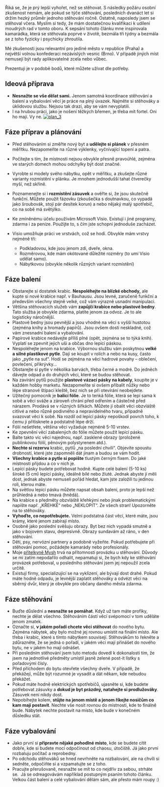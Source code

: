 <!-- dcterms:identifier = riderweblog#253 -->
<!-- dcterms:title = Jak se přestěhovat a nezbláznit se z toho -->
<!-- dcterms:abstract = Říká se, že je prý lepší vyhořet, než se stěhovat. S následky požáru osobní zkušenost nemám, ale pokud se týče stěhování, posledních dvanáct let si držím hezký průměr jednoho stěhování ročně. Ostatně, naposledy jsem se stěhoval včera. Myslím si tedy, že mám dostatečnou kvalifikaci k udílení moudrých rad v tomto oboru. K sepsání tohoto článku mne inspirovala kamarádka, která se stěhovala poprvé v životě, bezmála tři týdny a bezmála se z toho fyzicky i psychicky zhroutila. -->
<!-- np9:categoryId = 2 -->
<!-- x4w:category = Lidé a jiná zvěř -->
<!-- np9:authorId = 1 -->
<!-- np9:authorEmail = michal.valasek@altairis.cz -->
<!-- dcterms:creator = Michal Altair Valášek -->
<!-- dcterms:created = 2011-02-09T23:26:54.27+01:00 -->
<!-- dcterms:dateAccepted = 2011-02-09T23:26:55.567+01:00 -->

Říká se, že je prý lepší vyhořet, než se stěhovat. S následky požáru osobní zkušenost nemám, ale pokud se týče stěhování, posledních dvanáct let si držím hezký průměr jednoho stěhování ročně. Ostatně, naposledy jsem se stěhoval včera. Myslím si tedy, že mám dostatečnou kvalifikaci k udílení moudrých rad v tomto oboru. K sepsání tohoto článku mne inspirovala kamarádka, která se stěhovala poprvé v životě, bezmála tři týdny a bezmála se z toho fyzicky i psychicky zhroutila.

Mé zkušenosti jsou relevantní pro jediné město v republice (Praha) a největší volnou konfederaci nezávislých vesnic (Brno). V případě jiných míst nemusejí být rady aplikovatelné zcela nebo vůbec.

Prezentuji je v podobě bodů, které můžete užívat dle potřeby.

## Ideová příprava

*   **Nesnažte se vše dělat sami.** Jenom samotná koordinace stěhování a balení a vybalování věcí je práce na plný úvazek. Najměte si stěhováky a úklidovou službu. Nejsou tak drazí, aby se vám nevyplatili. 
*   I na hrubou práci, jako je nošení těžkých břemen, je třeba mít fortel. Oni ho mají. Vy ne.  [![plan_3](https://www.cdn.altairis.cz/Blog/2011/20110209-plan_3_thumb.png "plan_3")](https://www.cdn.altairis.cz/Blog/2011/20110209-plan_3_2.png)   

## Fáze příprav a plánování

*   Před stěhováním si změřte nový byt a **udělejte si plánek** v přesném měřítku. Nezapomeňte na různé výklenky, vyčnívající topení a patra. 
*   Počítejte s tím, že místnosti nejsou obvykle přesně pravoúhlé, zejména ve starých domech mohou odchylky být dost značné. 
*   Vyrobte si modely svého nábytku, opět v měřítku, a zkušejte různé varianty rozmístění v plánku. Je mnohem jednodušší tahat čtverečky myší, než skříně. 
*   Poznamenejte si i **rozmístění zásuvek** a ověřte si, že jsou skutečně funkční. Můžete použít fázovku (zkoušečka s doutnavkou, co vypadá jako šroubovák, stojí pár desítek korun) a nebo nějaký malý spotřebič, co na sobě má světýlko. 
*   Ke zmíněnému účelu používám Microsoft Visio. Existují i jiné programy, zdarma i za peníze. Použijte to, s čím jste schopni jednoduše zacházet. 
*   Visio umožňuje práci ve vrstvách, což se hodí. Obvykle mám vrstvy nejméně tři:      

    *   Podkladovou, kde jsou jenom zdi, dveře, okna. 
    *   Rozměrovou, kde mám okótované důležité rozměry (to umí Visio udělat samo). 
    *   Nábytkovou (obvykle několik různých variant rozmístění)      

## Fáze balení

*   Obstarejte si dostatek krabic. **Nespoléhejte na blízké obchody,** ale kupte si nové krabice např. v Bauhausu. Jsou levné, zaručeně funkční a především všechny stejně velké, což vám výrazně usnadní manipulaci. 
*   Většina stěhovacích služeb vám **zapůjčí krabice nebo plastové bedny**. Tato služba je obvykle zdarma, platíte jenom za odvoz. Je to ale logisticky náročnější. 
*   Plastové bedny jsou pevnější a jsou vhodné na věci s vyšší hustotou (zejména knihy a hromady papírů). Jsou ovšem dosti neskladné, což vám znesnadní balení a vybalování. 
*   Papírové krabice nedávejte příliš plné (opět, zejména se to týká knih). Vyplatí se zpevnit jejich uši a občas dno lepící páskou. 
*   Nespoléhejte jenom na krabice. Výbornou službu vám poskytnou **velké a silné plastikové pytle**. Dají se koupit v rolích a nebo na kusy, často jako „pytle na suť“. Hodí se zejména na věci hadrové povahy – oblečení, povlečení, přikrývky… 
*   Obstarejte si pytle v několika barvách, třeba černé a modré. Do jedněch dávejte odpad a do druhých věci, které se budou stěhovat. 
*   Na zavírání pytlů použijte **plastové vázací pásky na kabely**, koupíte je v každém hobby marketu. Nezapomeňte si ovšem přibalit nůžky nebo lépe stranové štípací kleště, bez nich se při otevírání neobejdete. 
*   Užitečný pomocník je **balící fólie**. Je to tenká fólie, která se lepí sama k sobě a věci sváže a zároveň chrání před odřením a částečně před nárazem. Prodává se v různých šířkách. Můžete jí obalit věci obzvláště citlivé a nebo různě podivného a nepravidelného tvaru, případně svazovat věci k sobě. Na rozdíl od lepící pásky nepoškodí povrch toho, k čemu ji přitisknete a podstatně lépe drží. 
*   Fólií nešetřete, většina věcí vyžaduje nejméně 5-10 vrstev. 
*   Ke zpevnění věcí zabalených do fólie můžete použít lepící pásku. 
*   Balte takto víc věcí najednou, např. zasklené obrazy (proložené publinkovou fólií, pěnovým polystyrenem atd.). 
*   **Nechte si rezervu** krabic, pytlů „na poslední chvíli“. Objevíte spoustu drobností, které jste zapomněli dát jinam a budou se vám hodit. 
*   **Všechny krabice a pytle si popište** tlustým černým fixem. Do jaké místnosti přijdou a co v nich je. 
*   Lepící pásky budete potřebovat hodně. Kupte celé balení (5-10 ks) široké (5 cm) lepící pásky, ideálně bílé nebo žluté. Jednak abyste jí měli dost, jednak abyste nemuseli pořád hledat, kam jste založili tu jedinou roli, kterou máte. 
*   Na světlou lepící pásku můžete napsat obsah balení, proto je lepší než průhledná a nebo tmavá (hnědá). 
*   Na krabice s předměty obzvláště křehkými nebo jinak problematickými napište např. „KŘEHKÉ“ nebo „NEKLOPIT“. Ze všech stran! Upozorněte na to stěhováky. 
*   **Vyhoďte, co nepotřebujete.** Velmi podstatná část věcí, které máte, jsou krámy, které jenom zabírají místo. 
*   Osobně jako poslední svěšuju obrazy. Byt bez nich vypadá smutně a jako v bojovém stavu, depresivně. Obrazy sundavám až ráno, v den stěhování. 
*   Děti, psy, nervózní partnery a podobně vyžeňte. Pokud potřebujete při stěhování pomoc, požádejte kamarády nebo profesionály. 
*   Moje [přítelkyně Mysh](http://www.bestijka.cz/) trvá na přítomnosti provázku u stěhování. Důvody se mi zatím nepodařilo odhalit, nepamatuji si, že bych kdy ke stěhování provázek potřeboval, u posledního stěhování jsem jej nepoužil zcela určitě. 
*   Existují firmy, specializující se na vyklízení, ale bývají dost drahé. Pokud máte hodně odpadu, je levnější zaplatit stěhováky a odvézt věci na sběrný dvůr, který je obvykle pro občany daného města zdarma.   

## Fáze stěhování

*   Buďte důslední a **nesnažte se pomáhat**. Když už tam máte profíky, nechte je dělat všechno. Stěhováním částí věcí svépomocí v tom uděláte jenom zmatek. 
*   Označte si, **v jakém pořadí chcete věci stěhovat** do nového bytu. Zejména nábytek, aby bylo možné jej rovnou umístit na finální místo. Ale třeba i krabic, které s tímto nábytkem souvisejí. Stěhovákům to řekněte a zdůrazněte, že se jedná o pořadí, v jakém věci mají přinášet do nového bytu, ne v jakém ho mají odnášet. 
*   Při posledním stěhování jsem tuto metodu dovedl k dokonalosti tím, že jsem na jednotlivé předměty umístil jasně zelené post-it lístky s pořadovými čísly. 
*   Před příchodem do bytu otevřete všechny dveře. V případě, že překážejí, může být rozumné je vysadit a dát někam, kde nebudou překážet. 
*   Pokud máte hodně elektrických spotřebičů, ujasněte si, kde budete potřebovat zásuvky a **dokud je byt prázdný, natahejte si prodlužováky**. Zásuvek není nikdy dost. 
*   Nepobíhejte kolem, **stůjte na jenom místě a jenom říkejte nosičům co kam mají postavit**. Nechte vše nosit rovnou do místnosti, kde to finálně bude. Nábytek nechte postavit na místo, kde bude v konečném důsledku stát.   

## Fáze vybalování

*   Jako první si **připravte nějaké pohodlné místo**, kde se budete cítit dobře, kde si budete moci odpočinout od chaosu, útočiště. Já jako první rozbaluju počítač a reprobedny. 
*   Po odchodu stěhováků se hned nevrhněte na rozbalování, ale na chvíli si sedněte, odpočiňte si a vzpamatujte se z toho. 
*   Pracujte přerušovaně, nesnažte se mít to co nejdřív za sebou, strháte se.  Já se odreagovávám například postupným psaním tohoto článku. Velkou část balení a celé vybalování dělám sám, ale přesto mám roupy :) 
